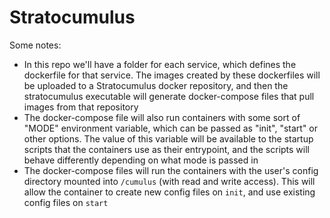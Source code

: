 # Stratocumulus

Some notes:
- In this repo we'll have a folder for each service, which defines the dockerfile for that
service. The images created by these dockerfiles will be uploaded to a
Stratocumulus docker repository, and then the stratocumulus executable will
generate docker-compose files that pull images from that repository
- The docker-compose file will also run containers with some sort of "MODE"
environment variable, which can be passed as "init", "start" or other options.
The value of this variable will be available to the startup scripts that the
containers use as their entrypoint, and the scripts will behave differently
depending on what mode is passed in
- The docker-compose files will run the containers with the user's config directory
mounted into `/cumulus` (with read and write access). This will allow the container
to create new config files on `init`, and use existing config files on `start`
